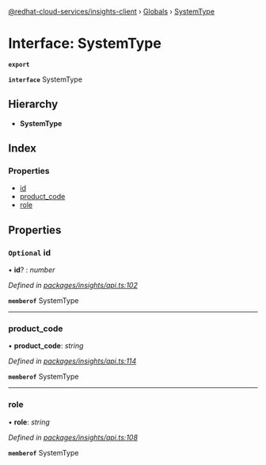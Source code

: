 [@redhat-cloud-services/insights-client](../README.md) › [Globals](../globals.md) › [SystemType](systemtype.md)

# Interface: SystemType

**`export`** 

**`interface`** SystemType

## Hierarchy

* **SystemType**

## Index

### Properties

* [id](systemtype.md#optional-id)
* [product_code](systemtype.md#product_code)
* [role](systemtype.md#role)

## Properties

### `Optional` id

• **id**? : *number*

*Defined in [packages/insights/api.ts:102](https://github.com/RedHatInsights/javascript-clients/blob/master/packages/insights/api.ts#L102)*

**`memberof`** SystemType

___

###  product_code

• **product_code**: *string*

*Defined in [packages/insights/api.ts:114](https://github.com/RedHatInsights/javascript-clients/blob/master/packages/insights/api.ts#L114)*

**`memberof`** SystemType

___

###  role

• **role**: *string*

*Defined in [packages/insights/api.ts:108](https://github.com/RedHatInsights/javascript-clients/blob/master/packages/insights/api.ts#L108)*

**`memberof`** SystemType
